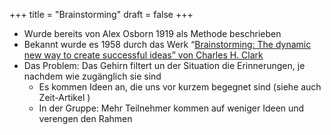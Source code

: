 +++
title = "Brainstorming"
draft = false
+++

-   Wurde bereits von Alex Osborn 1919 als Methode beschrieben
-   Bekannt wurde es 1958 durch das Werk “[Brainstorming: The dynamic new way to create successful ideas” von Charles H. Clark](https://www.goodreads.com/book/show/54752046-brainstorming)
-   Das Problem: Das Gehirn filtert un der Situation die Erinnerungen, je nachdem wie zugänglich sie sind
    -   Es kommen Ideen an, die uns vor kurzem begegnet sind (siehe auch Zeit-Artikel )
    -   In der Gruppe: Mehr Teilnehmer kommen auf weniger Ideen und verengen den Rahmen
